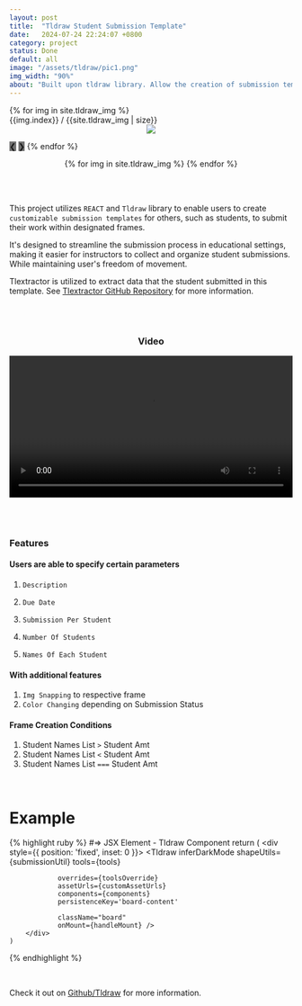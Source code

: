 ```yaml
---
layout: post
title:  "Tldraw Student Submission Template"
date:   2024-07-24 22:24:07 +0800
category: project
status: Done
default: all
image: "/assets/tldraw/pic1.png"
img_width: "90%"
about: "Built upon tldraw library. Allow the creation of submission templates for students. Streamlining the submission process in an educational setting."
---
```


<div class="slideshow-container">
 {% for img in site.tldraw_img %}
  <div class="mySlides fade">
    <div class="numbertext">{{img.index}} / {{site.tldraw_img | size}}</div>
    <div style="width: 100%; text-align: center;">
      <img src="/assets/tldraw/{{img.img_name}}" style="width: {{img.width}}">
    </div>
  </div>

  <a style="background-color: #717171;" class="prev" onclick="plusSlides(-1)">❮</a>
  <a style="background-color: #717171;" class="next" onclick="plusSlides(1)">❯</a>
 {% endfor %}
</div>

<div style="text-align:center">
  {% for img in site.tldraw_img %}
    <span class="dot" onclick="currentSlide({{img.index}})"></span> 
  {% endfor %}
</div>

<br><br>

This project utilizes `REACT` and `Tldraw` library to enable users to create `customizable submission templates` for others, such as students, to submit their work within designated frames. 

It's designed to streamline the submission process in educational settings, making it easier for instructors to collect and organize student submissions. While maintaining user's freedom of movement.

Tlextractor is utilized to extract data that the student submitted in this template. See  [Tlextractor GitHub Repository](https://github.com/LamJingJie/tlextractor) for more information.


<br><br>

<div class="video-container">
  <h3 style="text-align: center;">Video</h3>
  
  <video src="https://github.com/user-attachments/assets/8d21cb85-782c-42ee-836e-e9bb274c6ec9" controls="controls" style="width: 100%;"></video>
</div>

<br><br>

### Features

#### Users are able to specify certain parameters
1. `Description`

1. `Due Date`

1. `Submission Per Student`

1. `Number Of Students`

1. `Names Of Each Student`



#### With additional features
1. `Img Snapping` to respective frame
1. `Color Changing` depending on Submission Status



#### Frame Creation Conditions
1. Student Names List `>` Student Amt
1. Student Names List `<` Student Amt
1. Student Names List `===` Student Amt


<br>

# Example
{% highlight ruby %}
#=> JSX Element - Tldraw Component
return (
		<div style={{ position: 'fixed', inset: 0 }}>
			<Tldraw 
				inferDarkMode
				shapeUtils={submissionUtil} 
				tools={tools} 
				
				overrides={toolsOverride}
				assetUrls={customAssetUrls}
				components={components}
				persistenceKey='board-content' 

				className="board" 
				onMount={handleMount} />
		</div>
	)
{% endhighlight %}

<br>

Check it out on [Github/Tldraw][github] for more information.

[github]: https://github.com/LamJingJie/tldraw/tree/dynamic_submission_template


<link rel="stylesheet" type="text/css" href="/exproject-portfolio/style/tldraw/tldraw.css">
<script src="/exproject-portfolio/style/tldraw/tldraw.js"></script>